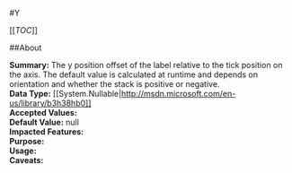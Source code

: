 #Y

[[_TOC_]]

##About

**Summary:**  The y position offset of the label relative to the tick position on the axis. The default value is calculated at runtime and depends on orientation and whether the stack is positive or negative.   
**Data Type:** [[System.Nullable|http://msdn.microsoft.com/en-us/library/b3h38hb0]]  
**Accepted Values:**   
**Default Value:** null  
**Impacted Features:**   
**Purpose:**   
**Usage:**   
**Caveats:**   

